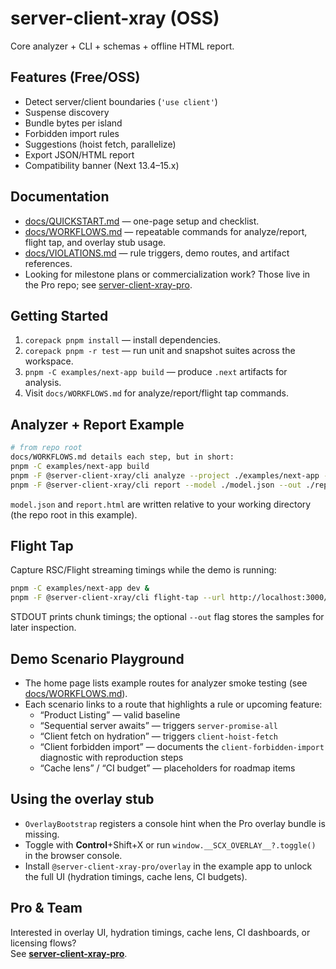 # server-client-xray (OSS)

Core analyzer + CLI + schemas + offline HTML report.

## Features (Free/OSS)

- Detect server/client boundaries (`'use client'`)
- Suspense discovery
- Bundle bytes per island
- Forbidden import rules
- Suggestions (hoist fetch, parallelize)
- Export JSON/HTML report
- Compatibility banner (Next 13.4–15.x)

## Documentation

- [docs/QUICKSTART.md](./docs/QUICKSTART.md) — one-page setup and checklist.
- [docs/WORKFLOWS.md](./docs/WORKFLOWS.md) — repeatable commands for analyze/report, flight tap, and overlay stub usage.
- [docs/VIOLATIONS.md](./docs/VIOLATIONS.md) — rule triggers, demo routes, and artifact references.
- Looking for milestone plans or commercialization work? Those live in the Pro repo; see [server-client-xray-pro](https://github.com/server-client-xray/server-client-xray-pro).

## Getting Started

1. `corepack pnpm install` — install dependencies.
2. `corepack pnpm -r test` — run unit and snapshot suites across the workspace.
3. `pnpm -C examples/next-app build` — produce `.next` artifacts for analysis.
4. Visit `docs/WORKFLOWS.md` for analyze/report/flight tap commands.

## Analyzer + Report Example

```bash
# from repo root
docs/WORKFLOWS.md details each step, but in short:
pnpm -C examples/next-app build
pnpm -F @server-client-xray/cli analyze --project ./examples/next-app --out ./model.json
pnpm -F @server-client-xray/cli report --model ./model.json --out ./report.html
```

`model.json` and `report.html` are written relative to your working directory (the repo root in this example).

## Flight Tap

Capture RSC/Flight streaming timings while the demo is running:

```bash
pnpm -C examples/next-app dev &
pnpm -F @server-client-xray/cli flight-tap --url http://localhost:3000/products/analyzer --out ./flight.json
```

STDOUT prints chunk timings; the optional `--out` flag stores the samples for later inspection.

## Demo Scenario Playground

- The home page lists example routes for analyzer smoke testing (see [docs/WORKFLOWS.md](./docs/WORKFLOWS.md)).
- Each scenario links to a route that highlights a rule or upcoming feature:
  - “Product Listing” — valid baseline
  - “Sequential server awaits” — triggers `server-promise-all`
  - “Client fetch on hydration” — triggers `client-hoist-fetch`
  - “Client forbidden import” — documents the `client-forbidden-import` diagnostic with reproduction steps
  - “Cache lens” / “CI budget” — placeholders for roadmap items

## Using the overlay stub

- `OverlayBootstrap` registers a console hint when the Pro overlay bundle is missing.
- Toggle with **Control**+Shift+X or run `window.__SCX_OVERLAY__?.toggle()` in the browser console.
- Install `@server-client-xray-pro/overlay` in the example app to unlock the full UI (hydration timings, cache lens, CI budgets).

## Pro & Team

Interested in overlay UI, hydration timings, cache lens, CI dashboards, or licensing flows?  
See **[server-client-xray-pro](https://github.com/server-client-xray/server-client-xray-pro)**.
